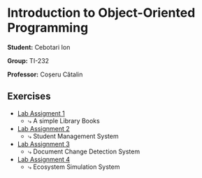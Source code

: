 # Introduction to Object-Oriented Programming

**Student:** Cebotari Ion

**Group:** TI-232

**Professor:** Coșeru Cătalin

## Exercises
- [Lab Assigment 1](lab1/)
  - ⤷ A simple Library Books  <br/> 
- [Lab Assignment 2](lab2/lab2/)
  - ⤷ Student Management System <br/>
- [Lab Assignment 3](lab3/) 
  - ⤷ Document Change Detection System <br/>
- [Lab Assignment 4](lab4/)
  - ⤷ Ecosystem Simulation System <br/>

